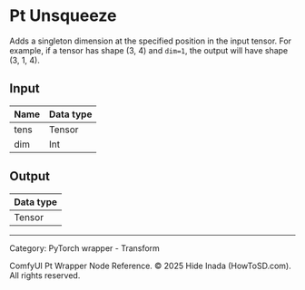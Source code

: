 # Pt Unsqueeze
Adds a singleton dimension at the specified position in the input tensor.
For example, if a tensor has shape (3, 4) and `dim=1`, the output will have shape (3, 1, 4).

## Input
| Name | Data type |
|---|---|
| tens | Tensor |
| dim | Int |

## Output
| Data type |
|---|
| Tensor |

<HR>
Category: PyTorch wrapper - Transform

ComfyUI Pt Wrapper Node Reference. © 2025 Hide Inada (HowToSD.com). All rights reserved.
